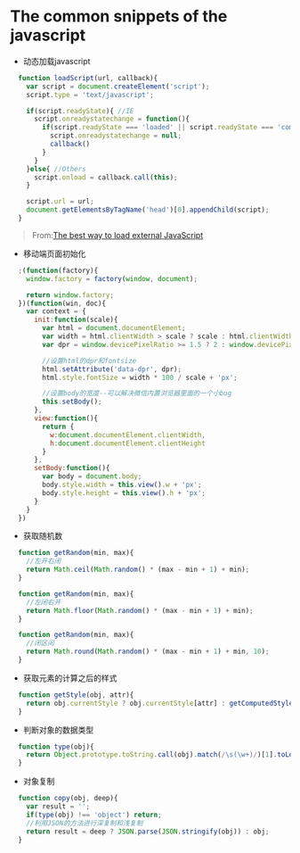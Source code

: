 # The common snippets of the javascript

* 动态加载javascript

```javascript
  function loadScript(url, callback){
    var script = document.createElement('script');
    script.type = 'text/javascript';

    if(script.readyState){ //IE
      script.onreadystatechange = function(){
        if(script.readyState === 'loaded' || script.readyState === 'complete'){
          script.onreadystatechange = null;
          callback()
        }
      }
    }else{ //Others
      script.onload = callback.call(this);
    }

    script.url = url;
    document.getElementsByTagName('head')[0].appendChild(script);
  }
```

> From:[The best way to load external JavaScript](https://www.nczonline.net/blog/2009/07/28/the-best-way-to-load-external-javascript/)

* 移动端页面初始化


```javascript
  ;(function(factory){
    window.factory = factory(window, document);

    return window.factory;
  })(function(win, doc){
    var context = {
      init:function(scale){
        var html = document.documentElement;
        var width = html.clientWidth > scale ? scale : html.clientWidth;
        var dpr = window.devicePixelRatio >= 1.5 ? 2 : window.devicePixelRatio;

        //设置html的dpr和fontsize
        html.setAttribute('data-dpr', dpr);
        html.style.fontSize = width * 100 / scale + 'px';

        //设置body的宽度--可以解决微信内置浏览器里面的一个小bug
        this.setBody();
      },
      view:function(){
        return {
          w:document.documentElement.clientWidth,
          h:document.documentElement.clientHeight
        }
      },
      setBody:function(){
        var body = document.body;
        body.style.width = this.view().w + 'px';
        body.style.height = this.view().h + 'px';
      }
    }
  })
```

* 获取随机数

```javascript
  function getRandom(min, max){
    //左开右闭
    return Math.ceil(Math.random() * (max - min + 1) + min);
  }
```

```javascript
  function getRandom(min, max){
    //左闭右开
    return Math.floor(Math.random() * (max - min + 1) + min);
  }
```

```javascript
  function getRandom(min, max){
    //闭区间
    return Math.round(Math.random() * (max - min + 1) + min, 10);
  }
```
* 获取元素的计算之后的样式

```javascript
  function getStyle(obj, attr){
    return obj.currentStyle ? obj.currentStyle[attr] : getComputedStyle(obj, null)[attr];
  }
```
* 判断对象的数据类型

```javascript
  function type(obj){
    return Object.prototype.toString.call(obj).match(/\s(\w+)/)[1].toLowerCase();
  }
```

* 对象复制

```javascript
  function copy(obj, deep){
    var result = '';
    if(type(obj) !== 'object') return;
    //利用JSON的方法进行深复制和浅复制
    return result = deep ? JSON.parse(JSON.stringify(obj)) : obj;
  }
```
